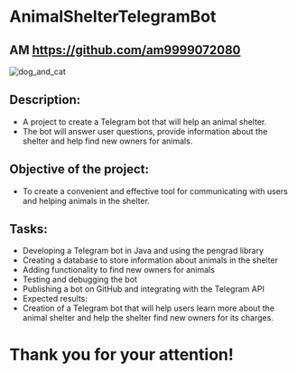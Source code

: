 # AnimalShelterTelegramBot
## AM https://github.com/am9999072080

![dog_and_cat](https://github.com/am9999072080/AnimalShelterTelegramBot/assets/127240321/32e9a57a-7433-476a-a03b-de49f79f8c4d)

## Description:
* A project to create a Telegram bot that will help an animal shelter.
* The bot will answer user questions, provide information about the shelter and help find new owners for animals.

## Objective of the project:
* To create a convenient and effective tool for communicating with users and helping animals in the shelter.

## Tasks:
* Developing a Telegram bot in Java and using the pengrad library
* Creating a database to store information about animals in the shelter
* Adding functionality to find new owners for animals
* Testing and debugging the bot
* Publishing a bot on GitHub and integrating with the Telegram API
* Expected results:
* Creation of a Telegram bot that will help users learn more about the animal shelter and help the shelter find new owners for its charges.

# Thank you for your attention!
